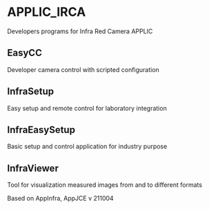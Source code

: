 # APPLIC_IRCA
 Developers programs for Infra Red Camera APPLIC

## EasyCC
 Developer camera control with scripted configuration

## InfraSetup
 Easy setup and remote control for laboratory integration

## InfraEasySetup
 Basic setup and control application for industry purpose
 
## InfraViewer
 Tool for visualization measured images from and to different formats

Based on AppInfra, AppJCE v 211004
